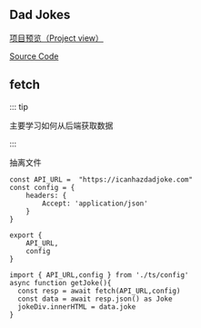 ## Dad Jokes

[项目预览（Project view）](https://q10viking.github.io/Mini-FrontEnd-project/30%20Dad%20Jokes/dist/)

[Source Code](https://github.com/Q10Viking/Mini-FrontEnd-project/tree/main/30%20Dad%20Jokes)

<common-progresson-snippet src="https://q10viking.github.io/Mini-FrontEnd-project/30%20Dad%20Jokes/dist/"/>



## fetch

::: tip

主要学习如何从后端获取数据

:::

抽离文件

```tsx
const API_URL =  "https://icanhazdadjoke.com"
const config = {
    headers: {
        Accept: 'application/json'
    }
}

export {
    API_URL,
    config
}
```



```tsx
import { API_URL,config } from './ts/config'
async function getJoke(){
  const resp = await fetch(API_URL,config)
  const data = await resp.json() as Joke
  jokeDiv.innerHTML = data.joke
}
```

